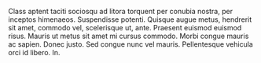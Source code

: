 Class aptent taciti sociosqu ad litora torquent per conubia nostra, per
inceptos himenaeos. Suspendisse potenti. Quisque augue metus, hendrerit sit
amet, commodo vel, scelerisque ut, ante. Praesent euismod euismod risus. Mauris
ut metus sit amet mi cursus commodo. Morbi congue mauris ac sapien. Donec
justo. Sed congue nunc vel mauris. Pellentesque vehicula orci id libero. In.

